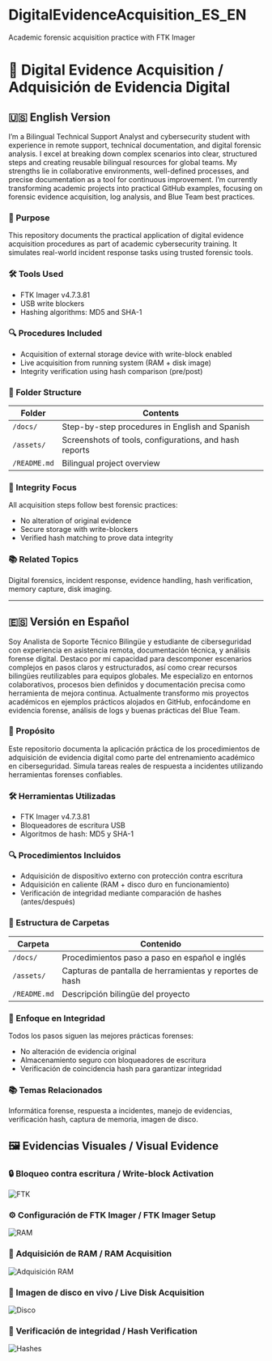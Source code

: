# DigitalEvidenceAcquisition_ES_EN
Academic forensic acquisition practice with FTK Imager
# 🧪 Digital Evidence Acquisition / Adquisición de Evidencia Digital

## 🇺🇸 English Version

I’m a Bilingual Technical Support Analyst and cybersecurity student with experience in remote support, technical documentation, and digital forensic analysis. I excel at breaking down complex scenarios into clear, structured steps and creating reusable bilingual resources for global teams. My strengths lie in collaborative environments, well-defined processes, and precise documentation as a tool for continuous improvement. I’m currently transforming academic projects into practical GitHub examples, focusing on forensic evidence acquisition, log analysis, and Blue Team best practices.

### 🎯 Purpose  
This repository documents the practical application of digital evidence acquisition procedures as part of academic cybersecurity training. It simulates real-world incident response tasks using trusted forensic tools.

### 🛠 Tools Used  
- FTK Imager v4.7.3.81  
- USB write blockers  
- Hashing algorithms: MD5 and SHA-1
  
### 🔍 Procedures Included  
- Acquisition of external storage device with write-block enabled  
- Live acquisition from running system (RAM + disk image)  
- Integrity verification using hash comparison (pre/post)

### 📁 Folder Structure

| Folder             | Contents                                               |
|--------------------|--------------------------------------------------------|
| `/docs/`           | Step-by-step procedures in English and Spanish         |
| `/assets/`         | Screenshots of tools, configurations, and hash reports |         |
| `/README.md`       | Bilingual project overview                             |

### 📌 Integrity Focus  
All acquisition steps follow best forensic practices:
- No alteration of original evidence
- Secure storage with write-blockers
- Verified hash matching to prove data integrity

### 📚 Related Topics  
Digital forensics, incident response, evidence handling, hash verification, memory capture, disk imaging.

---

## 🇪🇸 Versión en Español

Soy Analista de Soporte Técnico Bilingüe y estudiante de ciberseguridad con experiencia en asistencia remota, documentación técnica, y análisis forense digital. Destaco por mi capacidad para descomponer escenarios complejos en pasos claros y estructurados, así como crear recursos bilingües reutilizables para equipos globales. Me especializo en entornos colaborativos, procesos bien definidos y documentación precisa como herramienta de mejora continua. Actualmente transformo mis proyectos académicos en ejemplos prácticos alojados en GitHub, enfocándome en evidencia forense, análisis de logs y buenas prácticas del Blue Team.

### 🎯 Propósito  
Este repositorio documenta la aplicación práctica de los procedimientos de adquisición de evidencia digital como parte del entrenamiento académico en ciberseguridad. Simula tareas reales de respuesta a incidentes utilizando herramientas forenses confiables.

### 🛠 Herramientas Utilizadas  
- FTK Imager v4.7.3.81  
- Bloqueadores de escritura USB  
- Algoritmos de hash: MD5 y SHA-1

### 🔍 Procedimientos Incluidos  
- Adquisición de dispositivo externo con protección contra escritura  
- Adquisición en caliente (RAM + disco duro en funcionamiento)  
- Verificación de integridad mediante comparación de hashes (antes/después)

### 📁 Estructura de Carpetas

| Carpeta             | Contenido                                                |
|---------------------|----------------------------------------------------------|
| `/docs/`            | Procedimientos paso a paso en español e inglés           |
| `/assets/`          | Capturas de pantalla de herramientas y reportes de hash  |
| `/README.md`        | Descripción bilingüe del proyecto                        |

### 📌 Enfoque en Integridad  
Todos los pasos siguen las mejores prácticas forenses:
- No alteración de evidencia original  
- Almacenamiento seguro con bloqueadores de escritura  
- Verificación de coincidencia hash para garantizar integridad

### 📚 Temas Relacionados  
Informática forense, respuesta a incidentes, manejo de evidencias, verificación hash, captura de memoria, imagen de disco.


## 🖼️ Evidencias Visuales / Visual Evidence

### 🔒 Bloqueo contra escritura / Write-block Activation  
![FTK](DigitalEvidenceAcquisition_ES_EN/assets/configuracion_ftk.png)

### ⚙️ Configuración de FTK Imager / FTK Imager Setup  
![RAM](DigitalEvidenceAcquisition_ES_EN/assets/adquisicion_ram.png)

### 💾 Adquisición de RAM / RAM Acquisition  
![Adquisición RAM](DigitalEvidenceAcquisition_ES_EN/assets/adquisicion_ram.png)

### 🧮 Imagen de disco en vivo / Live Disk Acquisition  
![Disco](DigitalEvidenceAcquisition_ES_EN/assets/adquisicion_disco.png)

### 🔐 Verificación de integridad / Hash Verification  
![Hashes](DigitalEvidenceAcquisition_ES_EN/assets/hashes_generados.png)
